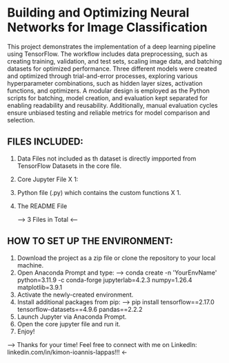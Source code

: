 # Building and Optimizing Neural Networks for Image Classification
This project demonstrates the implementation of a deep learning pipeline using TensorFlow. The workflow includes data preprocessing, such as creating training, validation, and test sets, scaling image data, and batching datasets for optimized performance. Three different models were created and optimized through trial-and-error processes, exploring various hyperparameter combinations, such as hidden layer sizes, activation functions, and optimizers. A modular design is employed as the Python scripts for batching, model creation, and evaluation kept separated for enabling readability and reusability. Additionally, manual evaluation cycles ensure unbiased testing and reliable metrics for model comparison and selection.

## FILES INCLUDED:
1. Data Files not included as th dataset is directly impported from TensorFlow Datasets in the core file.
2. Core Jupyter File X 1:
3. Python file (.py) which contains the custom functions X 1.
4. The README File

   --> 3 Files in Total <--

## HOW TO SET UP THE ENVIRONMENT:
1. Download the project as a zip file or clone the repository to your local machine.
2. Open Anaconda Prompt and type:
   --> conda create -n 'YourEnvName' python=3.11.9 -c conda-forge jupyterlab=4.2.3 numpy=1.26.4 matplotlib=3.9.1
3. Activate the newly-created environment.
4. Install additional packages from pip:
   --> pip install tensorflow==2.17.0 tensorflow-datasets==4.9.6 pandas==2.2.2
5. Launch Jupyter via Anaconda Prompt.
6. Open the core jupyter file and run it.
7. Enjoy!

--> Thanks for your time! Feel free to connect with me on LinkedIn: linkedin.com/in/kimon-ioannis-lappas!!! <-
